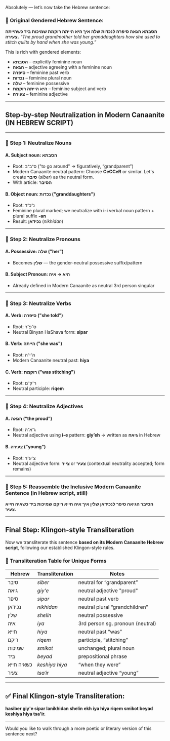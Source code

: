 Absolutely — let’s now take the Hebrew sentence:

### 🔹 Original Gendered Hebrew Sentence:

**הסבתא הגאה סיפרה לנכדות שלה איך היא הייתה רוקמת שמיכות ביד כשהייתה צעירה.**
*“The proud grandmother told her granddaughters how she used to stitch quilts by hand when she was young.”*

This is rich with gendered elements:

* **הסבתא** – explicitly feminine noun
* **הגאה** – adjective agreeing with a feminine noun
* **סיפרה** – feminine past verb
* **נכדות** – feminine plural noun
* **שלה** – feminine possessive
* **היא הייתה רוקמת** – feminine subject and verb
* **צעירה** – feminine adjective

---

## Step-by-step Neutralization in Modern Canaanite (IN HEBREW SCRIPT)

---

### 🔸 Step 1: Neutralize Nouns

#### A. Subject noun: **הסבתא**

* Root: ס־ב־ב ("to go around" → figuratively, “grandparent”)
* Modern Canaanite neutral pattern: Choose **CeCCeR** or similar. Let's create **סיבר** (*siber*) as the neutral form.
* With article: **הסיבר**

#### B. Object noun: **נכדות** ("granddaughters")

* Root: נ־כ־ד
* Feminine plural marked; we neutralize with **i-i** verbal noun pattern + plural suffix **-an**
* Result: **נכידאן** (*nikhidan*)

---

### 🔸 Step 2: Neutralize Pronouns

#### A. Possessive: **שלה** ("her")

* Becomes **שלין** — the gender-neutral possessive suffix/pattern

#### B. Subject Pronoun: **היא** → **איה**

* Already defined in Modern Canaanite as neutral 3rd person singular

---

### 🔸 Step 3: Neutralize Verbs

#### A. Verb: **סיפרה** ("she told")

* Root: ס־פ־ר
* Neutral Binyan HaShava form: **sipar**

#### B. Verb: **הייתה** ("she was")

* Root: ה־י־ה
* Modern Canaanite neutral past: **hiya**

#### C. Verb: **רוקמת** ("was stitching")

* Root: ר־ק־ם
* Neutral participle: **riqem**

---

### 🔸 Step 4: Neutralize Adjectives

#### A. **הגאה** (“the proud”)

* Root: ג־א־ה
* Neutral adjective using **i-e** pattern: **giy’eh** → written as **גיאה** in Hebrew

#### B. **צעירה** ("young")

* Root: צ־ע־ר
* Neutral adjective form: **צייר** or **צעיר** (contextual neutrality accepted; form remains)

---

### 🔸 Step 5: Reassemble the Inclusive Modern Canaanite Sentence (in Hebrew script, still)

**הסיבר הגיאה סיפר לנכידאן שלין איך איה חייא ריקם שמיכות ביד כשאיה חייא צעיר.**

---

## Final Step: Klingon-style Transliteration

Now we transliterate this sentence **based on its Modern Canaanite Hebrew script**, following our established Klingon-style rules.

### 🔸 Transliteration Table for Unique Forms

| Hebrew     | Transliteration | Notes                            |
| ---------- | --------------- | -------------------------------- |
| סיבר       | *siber*         | neutral for “grandparent”        |
| גיאה       | *giy'e*         | neutral adjective "proud"        |
| סיפר       | *sipar*         | neutral past verb                |
| נכידאן     | *nikhidan*      | neutral plural “grandchildren”   |
| שלין       | *shelin*        | neutral possessive               |
| איה        | *iya*           | 3rd person sg. pronoun (neutral) |
| חייא       | *hiya*          | neutral past “was”               |
| ריקם       | *riqem*         | participle, “stitching”          |
| שמיכות     | *smikot*        | unchanged; plural noun           |
| ביד        | *beyad*         | prepositional phrase             |
| כשאיה חייא | *keshiya hiya*  | “when they were”                 |
| צעיר       | *tsaʿir*        | neutral adjective “young”        |

---

## ✅ Final Klingon-style Transliteration:

**hasiber giy'e sipar lanikhidan shelin ekh iya hiya riqem smikot beyad keshiya hiya tsa'ir.**

---

Would you like to walk through a more poetic or literary version of this sentence next?

